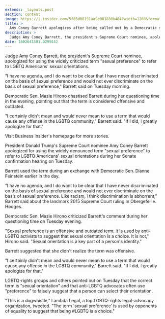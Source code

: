 ```yaml
--- 
extends: _layouts.post 
section: content 
image: https://i.insider.com/5f85d08191aa9e001880b484?width=1200&format=jpeg 
title: > 
  Amy Coney Barrett apologizes after being called out by a Democratic senator for using the 'offensive and outdated' term 'sexual preference' to refer to LGBTQ people 
description: > 
  Judge Amy Coney Barrett, the president's Supreme Court nominee, apologized for using the widely criticized term "sexual preference" to refer to LGBTQ Americans' sexual orientations."I have no agenda, and I do want to be clear that I have never discriminated on the basis of sexual preference and would not ever discriminate on the basis of sexual preference," Barrett said on Tuesday morning.President Donald Trump's Supreme Court nominee Amy Coney Barrett apologized for using the widely denounced term "sexual preference" to refer to LGBTQ Americans' sexual orientations during her Senate confirmation hearing on Tuesday."I have no agenda, and I do want to be clear that I have never discriminated on the basis of sexual preference and would not ever discriminate on the basis of sexual preference."The term 'sexual preference' is used by opponents of equality to suggest that being #LGBTQ is a choice." 
date: 1602641581.0299842 
--- 
```

Judge Amy Coney Barrett, the president's Supreme Court nominee, apologized for using the widely criticized term "sexual preference" to refer to LGBTQ Americans' sexual orientations.

"I have no agenda, and I do want to be clear that I have never discriminated on the basis of sexual preference and would not ever discriminate on the basis of sexual preference," Barrett said on Tuesday morning.

Democratic Sen. Mazie Hirono chastised Barrett during her questioning time in the evening, pointing out that the term is considered offensive and outdated.

"I certainly didn't mean and would never mean to use a term that would cause any offense in the LGBTQ community," Barrett said. "If I did, I greatly apologize for that."

Visit Business Insider's homepage for more stories.

President Donald Trump's Supreme Court nominee Amy Coney Barrett apologized for using the widely denounced term "sexual preference" to refer to LGBTQ Americans' sexual orientations during her Senate confirmation hearing on Tuesday.

Barrett used the term during an exchange with Democratic Sen. Dianne Feinstein earlier in the day.

"I have no agenda, and I do want to be clear that I have never discriminated on the basis of sexual preference and would not ever discriminate on the basis of sexual preference. Like racism, I think discrimination is abhorrent," Barrett said about the landmark 2015 Supreme Court ruling in Obergefell v. Hodges.

Democratic Sen. Mazie Hirono criticized Barrett's comment during her questioning time on Tuesday evening.

"Sexual preference is an offensive and outdated term. It is used by anti-LGBTQ activists to suggest that sexual orientation is a choice. It is not," Hirono said. "Sexual orientation is a key part of a person's identity."

Barrett suggested that she didn't realize the term was offensive.

"I certainly didn't mean and would never mean to use a term that would cause any offense in the LGBTQ community," Barrett said. "If I did, I greatly apologize for that."

LGBTQ-rights groups and others pointed out on Tuesday that the correct term is "sexual orientation" and that anti-LGBTQ advocates often use "preference" to falsely suggest that a person can select their orientation.

"This is a dogwhistle," Lambda Legal, a top LGBTQ-rights legal-advocacy organization, tweeted. "The term 'sexual preference' is used by opponents of equality to suggest that being #LGBTQ is a choice."